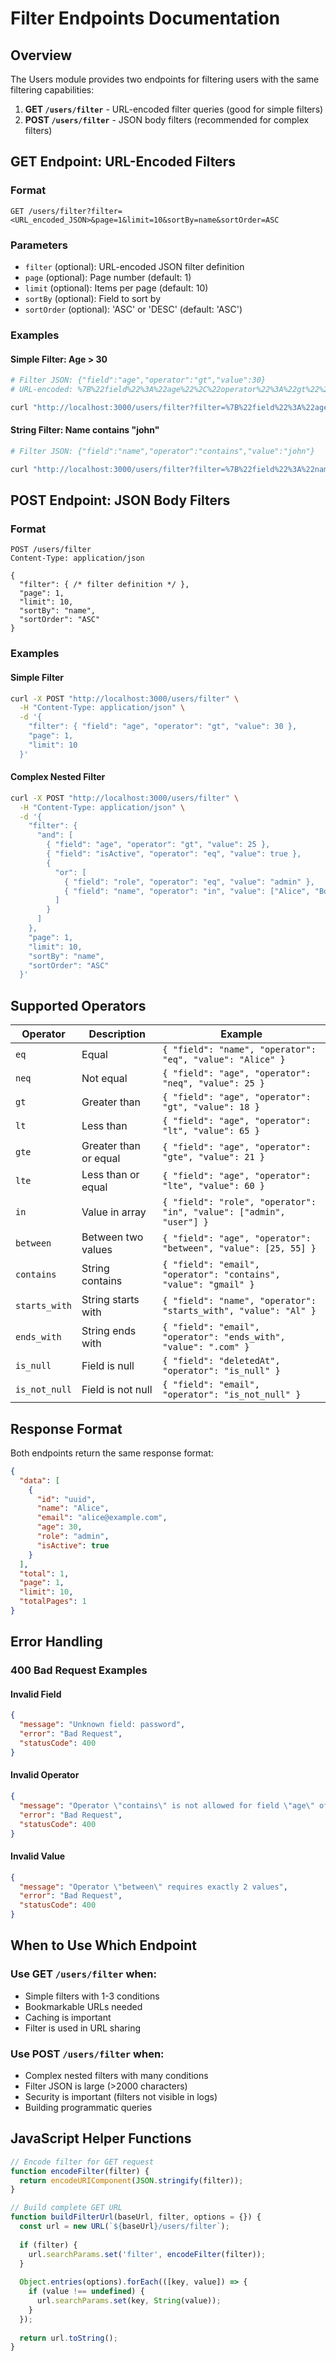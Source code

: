 # Filter Endpoints Documentation

## Overview
The Users module provides two endpoints for filtering users with the same filtering capabilities:

1. **GET `/users/filter`** - URL-encoded filter queries (good for simple filters)
2. **POST `/users/filter`** - JSON body filters (recommended for complex filters)

## GET Endpoint: URL-Encoded Filters

### Format
```
GET /users/filter?filter=<URL_encoded_JSON>&page=1&limit=10&sortBy=name&sortOrder=ASC
```

### Parameters
- `filter` (optional): URL-encoded JSON filter definition
- `page` (optional): Page number (default: 1)
- `limit` (optional): Items per page (default: 10)
- `sortBy` (optional): Field to sort by
- `sortOrder` (optional): 'ASC' or 'DESC' (default: 'ASC')

### Examples

#### Simple Filter: Age > 30
```bash
# Filter JSON: {"field":"age","operator":"gt","value":30}
# URL-encoded: %7B%22field%22%3A%22age%22%2C%22operator%22%3A%22gt%22%2C%22value%22%3A30%7D

curl "http://localhost:3000/users/filter?filter=%7B%22field%22%3A%22age%22%2C%22operator%22%3A%22gt%22%2C%22value%22%3A30%7D&page=1&limit=10"
```

#### String Filter: Name contains "john"
```bash
# Filter JSON: {"field":"name","operator":"contains","value":"john"}

curl "http://localhost:3000/users/filter?filter=%7B%22field%22%3A%22name%22%2C%22operator%22%3A%22contains%22%2C%22value%22%3A%22john%22%7D"
```

## POST Endpoint: JSON Body Filters

### Format
```
POST /users/filter
Content-Type: application/json

{
  "filter": { /* filter definition */ },
  "page": 1,
  "limit": 10,
  "sortBy": "name",
  "sortOrder": "ASC"
}
```

### Examples

#### Simple Filter
```bash
curl -X POST "http://localhost:3000/users/filter" \
  -H "Content-Type: application/json" \
  -d '{
    "filter": { "field": "age", "operator": "gt", "value": 30 },
    "page": 1,
    "limit": 10
  }'
```

#### Complex Nested Filter
```bash
curl -X POST "http://localhost:3000/users/filter" \
  -H "Content-Type: application/json" \
  -d '{
    "filter": {
      "and": [
        { "field": "age", "operator": "gt", "value": 25 },
        { "field": "isActive", "operator": "eq", "value": true },
        {
          "or": [
            { "field": "role", "operator": "eq", "value": "admin" },
            { "field": "name", "operator": "in", "value": ["Alice", "Bob"] }
          ]
        }
      ]
    },
    "page": 1,
    "limit": 10,
    "sortBy": "name",
    "sortOrder": "ASC"
  }'
```

## Supported Operators

| Operator | Description | Example |
|----------|-------------|---------|
| `eq` | Equal | `{ "field": "name", "operator": "eq", "value": "Alice" }` |
| `neq` | Not equal | `{ "field": "age", "operator": "neq", "value": 25 }` |
| `gt` | Greater than | `{ "field": "age", "operator": "gt", "value": 18 }` |
| `lt` | Less than | `{ "field": "age", "operator": "lt", "value": 65 }` |
| `gte` | Greater than or equal | `{ "field": "age", "operator": "gte", "value": 21 }` |
| `lte` | Less than or equal | `{ "field": "age", "operator": "lte", "value": 60 }` |
| `in` | Value in array | `{ "field": "role", "operator": "in", "value": ["admin", "user"] }` |
| `between` | Between two values | `{ "field": "age", "operator": "between", "value": [25, 55] }` |
| `contains` | String contains | `{ "field": "email", "operator": "contains", "value": "gmail" }` |
| `starts_with` | String starts with | `{ "field": "name", "operator": "starts_with", "value": "Al" }` |
| `ends_with` | String ends with | `{ "field": "email", "operator": "ends_with", "value": ".com" }` |
| `is_null` | Field is null | `{ "field": "deletedAt", "operator": "is_null" }` |
| `is_not_null` | Field is not null | `{ "field": "email", "operator": "is_not_null" }` |

## Response Format

Both endpoints return the same response format:

```json
{
  "data": [
    {
      "id": "uuid",
      "name": "Alice",
      "email": "alice@example.com",
      "age": 30,
      "role": "admin",
      "isActive": true
    }
  ],
  "total": 1,
  "page": 1,
  "limit": 10,
  "totalPages": 1
}
```

## Error Handling

### 400 Bad Request Examples

#### Invalid Field
```json
{
  "message": "Unknown field: password",
  "error": "Bad Request",
  "statusCode": 400
}
```

#### Invalid Operator
```json
{
  "message": "Operator \"contains\" is not allowed for field \"age\" of type \"number\". Allowed operators: eq, neq, gt, lt, gte, lte, between, in, is_null, is_not_null",
  "error": "Bad Request", 
  "statusCode": 400
}
```

#### Invalid Value
```json
{
  "message": "Operator \"between\" requires exactly 2 values",
  "error": "Bad Request",
  "statusCode": 400
}
```

## When to Use Which Endpoint

### Use GET `/users/filter` when:
- Simple filters with 1-3 conditions
- Bookmarkable URLs needed
- Caching is important
- Filter is used in URL sharing

### Use POST `/users/filter` when:
- Complex nested filters with many conditions
- Filter JSON is large (>2000 characters)
- Security is important (filters not visible in logs)
- Building programmatic queries

## JavaScript Helper Functions

```javascript
// Encode filter for GET request
function encodeFilter(filter) {
  return encodeURIComponent(JSON.stringify(filter));
}

// Build complete GET URL
function buildFilterUrl(baseUrl, filter, options = {}) {
  const url = new URL(`${baseUrl}/users/filter`);
  
  if (filter) {
    url.searchParams.set('filter', encodeFilter(filter));
  }
  
  Object.entries(options).forEach(([key, value]) => {
    if (value !== undefined) {
      url.searchParams.set(key, String(value));
    }
  });
  
  return url.toString();
}
```
